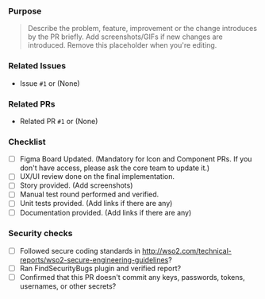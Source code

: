 ### Purpose

> Describe the problem, feature, improvement or the change introduces by the PR briefly. Add screenshots/GIFs if new changes are introduced. Remove this placeholder when you're editing.

### Related Issues
- Issue `#1` or (None)

### Related PRs
- Related PR `#1` or (None)

### Checklist
- [ ] Figma Board Updated. (Mandatory for Icon and Component PRs. If you don't have access, please ask the core team to update it.)
- [ ] UX/UI review done on the final implementation.
- [ ] Story provided. (Add screenshots)
- [ ] Manual test round performed and verified.
- [ ] Unit tests provided. (Add links if there are any)
- [ ] Documentation provided. (Add links if there are any)

### Security checks
- [ ] Followed secure coding standards in http://wso2.com/technical-reports/wso2-secure-engineering-guidelines?
- [ ] Ran FindSecurityBugs plugin and verified report?
- [ ] Confirmed that this PR doesn't commit any keys, passwords, tokens, usernames, or other secrets?
